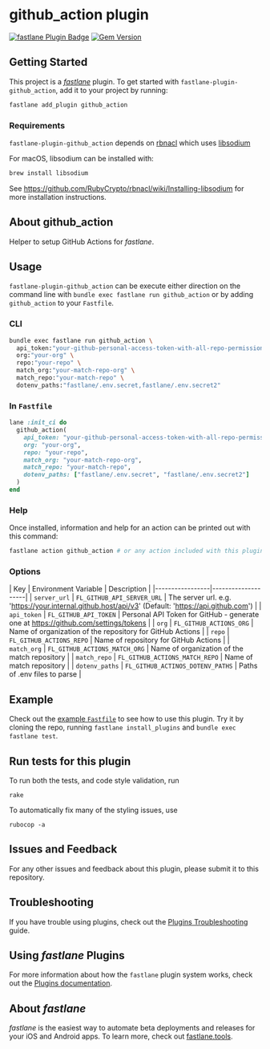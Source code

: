 # github_action plugin

[![fastlane Plugin Badge](https://rawcdn.githack.com/fastlane/fastlane/master/fastlane/assets/plugin-badge.svg)](https://rubygems.org/gems/fastlane-plugin-github_action)
[![Gem Version](https://badge.fury.io/rb/fastlane-plugin-github_action.svg)](https://badge.fury.io/rb/fastlane-plugin-github_action)

## Getting Started

This project is a [_fastlane_](https://github.com/fastlane/fastlane) plugin. To get started with `fastlane-plugin-github_action`, add it to your project by running:

```bash
fastlane add_plugin github_action
```

### Requirements

`fastlane-plugin-github_action` depends on [rbnacl](https://github.com/RubyCrypto/rbnacl) which uses [libsodium](https://github.com/jedisct1/libsodium)

For macOS, libsodium can be installed with:

```sh
brew install libsodium
```

See https://github.com/RubyCrypto/rbnacl/wiki/Installing-libsodium for more installation instructions.

## About github_action

Helper to setup GitHub Actions for _fastlane_.

## Usage

`fastlane-plugin-github_action` can be execute either direction on the command line with `bundle exec fastlane run github_action` or by adding `github_action` to your `Fastfile`.

### CLI

```sh
bundle exec fastlane run github_action \
  api_token:"your-github-personal-access-token-with-all-repo-permissions" \
  org:"your-org" \
  repo:"your-repo" \
  match_org:"your-match-repo-org" \
  match_repo:"your-match-repo" \
  dotenv_paths:"fastlane/.env.secret,fastlane/.env.secret2"
```

### In `Fastfile`

```ruby
lane :init_ci do
  github_action(
    api_token: "your-github-personal-access-token-with-all-repo-permissions",
    org: "your-org",
    repo: "your-repo",
    match_org: "your-match-repo-org",
    match_repo: "your-match-repo",
    dotenv_paths: ["fastlane/.env.secret", "fastlane/.env.secret2"]
  )
end
```

### Help

Once installed, information and help for an action can be printed out with this command:

```bash
fastlane action github_action # or any action included with this plugin
```

### Options

| Key | Environment Variable | Description |
|-----------------|--------------------|
| `server_url` | `FL_GITHUB_API_SERVER_URL` | The server url. e.g. 'https://your.internal.github.host/api/v3' (Default: 'https://api.github.com') |
| `api_token` | `FL_GITHUB_API_TOKEN` | Personal API Token for GitHub - generate one at https://github.com/settings/tokens |
| `org` | `FL_GITHUB_ACTIONS_ORG` | Name of organization of the repository for GitHub Actions |
| `repo` | `FL_GITHUB_ACTIONS_REPO` | Name of repository for GitHub Actions |
| `match_org` | `FL_GITHUB_ACTIONS_MATCH_ORG` | Name of organization of the match repository |
| `match_repo` | `FL_GITHUB_ACTIONS_MATCH_REPO` | Name of match repository |
| `dotenv_paths` | `FL_GITHUB_ACTINOS_DOTENV_PATHS` | Paths of .env files to parse |


## Example

Check out the [example `Fastfile`](fastlane/Fastfile) to see how to use this plugin. Try it by cloning the repo, running `fastlane install_plugins` and `bundle exec fastlane test`.

## Run tests for this plugin

To run both the tests, and code style validation, run

```
rake
```

To automatically fix many of the styling issues, use
```
rubocop -a
```

## Issues and Feedback

For any other issues and feedback about this plugin, please submit it to this repository.

## Troubleshooting

If you have trouble using plugins, check out the [Plugins Troubleshooting](https://docs.fastlane.tools/plugins/plugins-troubleshooting/) guide.

## Using _fastlane_ Plugins

For more information about how the `fastlane` plugin system works, check out the [Plugins documentation](https://docs.fastlane.tools/plugins/create-plugin/).

## About _fastlane_

_fastlane_ is the easiest way to automate beta deployments and releases for your iOS and Android apps. To learn more, check out [fastlane.tools](https://fastlane.tools).
